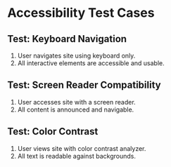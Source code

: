 # Accessibility Test Cases

## Test: Keyboard Navigation
1. User navigates site using keyboard only.
2. All interactive elements are accessible and usable.

## Test: Screen Reader Compatibility
1. User accesses site with a screen reader.
2. All content is announced and navigable.

## Test: Color Contrast
1. User views site with color contrast analyzer.
2. All text is readable against backgrounds.